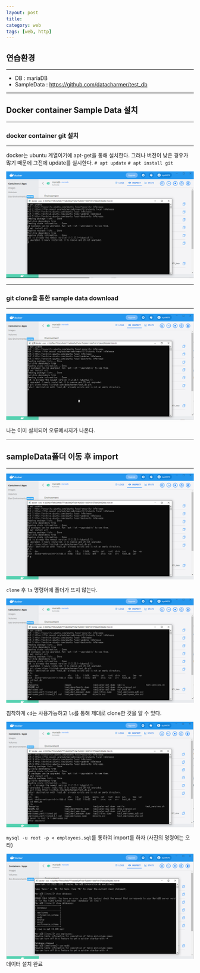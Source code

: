 ```yaml
---
layout: post
title:  
category: web
tags: [web, http]
---
```

## 연습환경

---
- DB : mariaDB
- SampleData : https://github.com/datacharmer/test_db

---
## Docker container Sample Data 설치

---
### docker container git 설치

---
docker는 ubuntu 계열이기에 apt-get을 통해 설치한다.
그러나 버전이 낮은 경우가 많기 때문에 그전에 update를 실시한다.
`# apt update`
`# apt install git`

<img src = "/assets/img/db/sql/01.png">

---
### git clone을 통한 sample data download

---
<img src = "/assets/img/db/sql/02.png">

나는 이미 설치되어 오류메시지가 나온다.

---
## sampleData폴더 이동 후 import
---
<img src = "/assets/img/db/sql/03.png">

`clone` 후 `ls` 명령어에 폴더가 뜨지 않는다.

<img src = "/assets/img/db/sql/04.png">

침착하게 `cd`는 사용가능하고 `ls`를 통해 제대로 clone한 것을 알 수 있다.

<img src = "/assets/img/db/sql/05.png">

`mysql -u root -p < employees.sql`를 통하여 import를 하자 (사진의 명령어는 오타)

<img src = "/assets/img/db/sql/06.png">
데이터 설치 완료